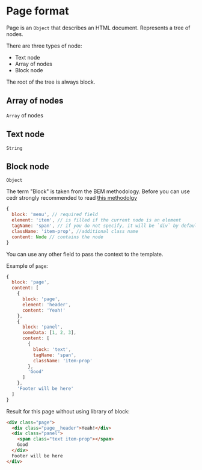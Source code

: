# Page format

Page is an `Object` that describes an HTML document. Represents a tree of nodes.

There are three types of node:
- Text node
- Array of nodes
- Block node

The root of the tree is always block.

## Array of nodes
`Array` of nodes

## Text node
`String`

## Block node
`Object`

The term "Block" is taken from the BEM methodology.
Before you can use cedr strongly recommended to read [this methodolgy](https://en.bem.info/methodology/quick-start/)

```js
{
  block: 'menu', // required field
  element: 'item', // is filled if the current node is an element
  tagName: 'span', // if you do not specify, it will be `div` by default
  className: 'item-prop', //additional class name
  content: Node // contains the node
}
```

You can use any other field to pass the context to the template.

Example of `page`:

```js
{
  block: 'page',
  content: [
    {
      block: 'page',
      element: 'header',
      content: 'Yeah!'
    },
    {
      block: 'panel',
      someData: [1, 2, 3],
      content: [
        {
          block: 'text',
          tagName: 'span',
          className: 'item-prop'
        },
        'Good'
      ]
    },
    'Footer will be here'
  ]
}
```

Result for this page without using library of block:

```HTML
<div class="page">
  <div class="page__header">Yeah!</div>
  <div class="panel">
    <span class="text item-prop"></span>
    Good
  </div>
  Footer will be here
</div>

```
